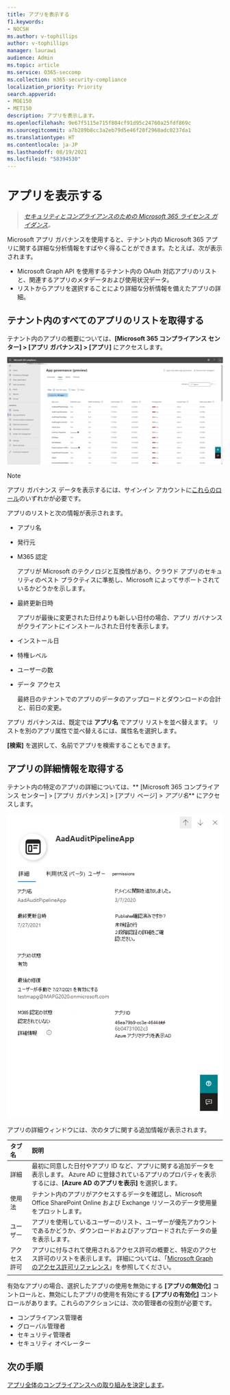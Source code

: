 ```yaml
---
title: アプリを表示する
f1.keywords:
- NOCSH
ms.author: v-tophillips
author: v-tophillips
manager: laurawi
audience: Admin
ms.topic: article
ms.service: O365-seccomp
ms.collection: m365-security-compliance
localization_priority: Priority
search.appverid:
- MOE150
- MET150
description: アプリを表示します。
ms.openlocfilehash: 9e67f5115e715f804cf91d95c24760a25fdf869c
ms.sourcegitcommit: a7b289b8cc3a2eb79d5e46f20f2968adc0237da1
ms.translationtype: HT
ms.contentlocale: ja-JP
ms.lasthandoff: 08/19/2021
ms.locfileid: "58394530"
---
```

# <a name="view-your-apps"></a>アプリを表示する

>*[セキュリティとコンプライアンスのための Microsoft 365 ライセンス ガイダンス](https://aka.ms/ComplianceSD)。*

Microsoft アプリ ガバナンスを使用すると、テナント内の Microsoft 365 アプリに関する詳細な分析情報をすばやく得ることができます。たとえば、次が表示されます。

- Microsoft Graph API を使用するテナント内の OAuth 対応アプリのリストと、関連するアプリのメタデータおよび使用状況データ。
- リストからアプリを選択することにより詳細な分析情報を備えたアプリの詳細。

## <a name="getting-a-list-of-all-the-apps-in-your-tenant"></a>テナント内のすべてのアプリのリストを取得する

テナント内のアプリの概要については、**[Microsoft 365 コンプライアンス センター] > [アプリ ガバナンス] > [アプリ]** にアクセスします。

![Microsoft 365 コンプライアンス センターの MAPG アプリの概要ページ](..\media\manage-app-protection-governance\mapg-cc-apps.png)

>[!Note]
> アプリ ガバナンス データを表示するには、サインイン アカウントに[これらのロール](app-governance-get-started.md#administrator-roles)のいずれかが必要です。
>

アプリのリストと次の情報が表示されます。

- アプリ名
- 発行元
- M365 認定

  アプリが Microsoft のテクノロジと互換性があり、クラウド アプリのセキュリティのベスト プラクティスに準拠し、Microsoft によってサポートされているかどうかを示します。

- 最終更新日時

  アプリが最後に変更された日付よりも新しい日付の場合、アプリ ガバナンスがクライアントにインストールされた日付を表示します。

- インストール日
- 特権レベル
- ユーザーの数
- データ アクセス

  最終日のテナントでのアプリのデータのアップロードとダウンロードの合計と、前日の変更。

アプリ ガバナンスは、既定では **アプリ名** でアプリ リストを並べ替えます。 リストを別のアプリ属性で並べ替えるには、属性名を選択します。

**[検索]** を選択して、名前でアプリを検索することもできます。

## <a name="getting-detailed-information-on-an-app"></a>アプリの詳細情報を取得する

テナント内の特定のアプリの詳細については、** [Microsoft 365 コンプライアンス センター] > [アプリ ガバナンス] > [アプリ ページ] > *アプリ名*** にアクセスします。

![Microsoft 365 コンプライアンス センターの [アプリ ガバナンス アプリの詳細] ウィンドウ](..\media\manage-app-protection-governance\mapg-cc-apps-app.png)

アプリの詳細ウィンドウには、次のタブに関する追加情報が表示されます。

| タブ名 | 説明 |
|:-------|:-----|
| 詳細 | 最初に同意した日付やアプリ ID など、アプリに関する追加データを表示します。 Azure AD に登録されているアプリのプロパティを表示するには、**[Azure AD のアプリを表示]** を選択します。 |
| 使用法 |テナント内のアプリがアクセスするデータを確認し、Microsoft Office SharePoint Online および Exchange リソースのデータ使用量をプロットします。 |
| ユーザー | アプリを使用しているユーザーのリスト、ユーザーが優先アカウントであるかどうか、ダウンロードおよびアップロードされたデータの量を表示します。 |
| アクセス許可 | アプリに付与されて使用されるアクセス許可の概要と、特定のアクセス許可のリストを表示します。 詳細については、「[Microsoft Graph のアクセス許可リファレンス](/graph/permissions-reference)」を参照してください。 |
|||

有効なアプリの場合、選択したアプリの使用を無効にする **[アプリの無効化]** コントロールと、無効にしたアプリの使用を有効にする **[アプリの有効化]** コントロールがあります。これらのアクションには、次の管理者の役割が必要です。

- コンプライアンス管理者
- グローバル管理者
- セキュリティ管理者
- セキュリティ オペレーター

## <a name="next-step"></a>次の手順

[アプリ全体のコンプライアンスへの取り組みを決定します](app-governance-visibility-insights-compliance-posture.md)。
